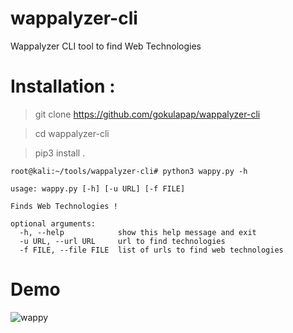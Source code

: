 # wappalyzer-cli
Wappalyzer CLI tool to find Web Technologies 

# Installation :

> git clone https://github.com/gokulapap/wappalyzer-cli

> cd wappalyzer-cli

> pip3 install .


```
root@kali:~/tools/wappalyzer-cli# python3 wappy.py -h

usage: wappy.py [-h] [-u URL] [-f FILE]

Finds Web Technologies !

optional arguments:
  -h, --help            show this help message and exit
  -u URL, --url URL     url to find technologies
  -f FILE, --file FILE  list of urls to find web technologies
```

# Demo 
![wappy](https://user-images.githubusercontent.com/57899332/141133098-906e9ac0-b85e-453d-9e16-f48b4c14303c.gif)
